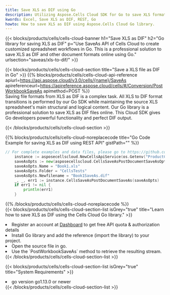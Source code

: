```yaml
---
title: Save XLS as DIF using Go 
description: Utilizing Aspose.Cells Cloud SDK for Go to save XLS format file as DIF format file. 
kwords: Excel, Save XLS as DIF, REST, Go
howto: How to save XLS as DIF using Aspose.Cells Cloud Go library.
---
```



{{< blocks/products/cells/cells-cloud-banner h1="Save XLS as DIF" h2="Go library for saving XLS as DIF" p="Use SaveAs API of Cells Cloud to create customized spreadsheet workflows in Go. This is a professional solution to save XLS as DIF and other document formats online using Go." urlsection="saveas/xls-to-dif/" >}}

{{< blocks/products/cells/cells-cloud-section  title="Save a XLS file as DIF in Go" >}}
{{% blocks/products/cells/cells-cloud-api-reference  apiurl=https://api.aspose.cloud/v3.0/cells/{name}/SaveAs  apireferenceurl=https://apireference.aspose.cloud/cells/#/Conversion/PostWorkbookSaveAs  apimethod=POST %}}
<br/>
Saving file formats from XLS as DIF is a complex task. All XLS to DIF format transitions is performed by our Go SDK while maintaining the source XLS spreadsheet's main structural and logical content. Our Go library is a professional solution to save XLS as DIF files online. This Cloud SDK gives Go developers powerful functionality and perfect DIF output.

{{< /blocks/products/cells/cells-cloud-section >}}

{{% blocks/products/cells/cells-cloud-noreplacecode title="Go Code Example for saving XLS as DIF using REST API" gistPath="" %}}
  
```go
// For complete examples and data files, please go to https://github.com/aspose-cells-cloud/aspose-cells-cloud-go/
    instance := asposecellscloud.NewCellsApiService(os.Getenv("ProductClientId"), os.Getenv("ProductClientSecret"))
    saveAsOpts := new(asposecellscloud.CellsSaveAsPostDocumentSaveAsOpts)
    saveAsOpts.Name = "Book1.xls"
    saveAsOpts.Folder = "CellsTests"
    saveAsOpts.Newfilename = "Book1SaveAs.dif"
    _, _, err1 := instance.CellsSaveAsPostDocumentSaveAs(saveAsOpts)
    if err1 != nil {
	    println(err1)
    }
```
  
{{% /blocks/products/cells/cells-cloud-noreplacecode  %}}
<br/>
{{< blocks/products/cells/cells-cloud-section-list isGrey="true"  title="Learn how to save XLS as DIF using the Cells Cloud Go library." >}}
<li>Register an account at <a href="https://dashboard.aspose.cloud/">Dashboard</a> to get free API quota & authorization details</li>
<li>Install Go library and add the reference (import the library) to your project.</li>
<li>Open the source file in go.</li>
<li>Use the `PostWorkbookSaveAs` method to retrieve the resulting stream.</li>
{{< /blocks/products/cells/cells-cloud-section-list >}}

{{< blocks/products/cells/cells-cloud-section-list isGrey="true"  title="System Requirements" >}}
<li>go version go1.13.0 or newer</li>
{{< /blocks/products/cells/cells-cloud-section-list >}}
